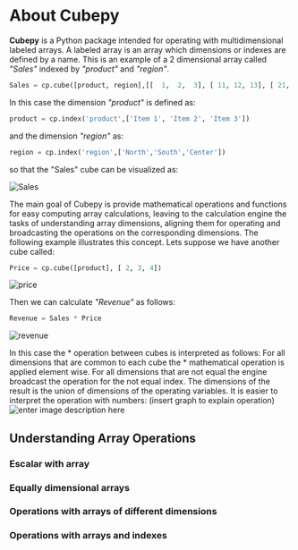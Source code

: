 # About Cubepy

**Cubepy** is a Python package intended for operating with multidimensional labeled arrays. 
A labeled array is an array which dimensions or indexes are defined by a name.
This is an example of a 2 dimensional array called *"Sales"* indexed by *"product"* and *"region"*.

```python
Sales = cp.cube([product, region],[[  1,  2,  3], [ 11, 12, 13], [ 21, 22, 23]])
```
In this case the dimension *"product"* is defined as:
```python
product = cp.index('product',['Item 1', 'Item 2', 'Item 3'])
```
and the dimension *"region"* as:
```python
region = cp.index('region',['North','South','Center'])
```
so that the "Sales" cube can be visualized as:

![Sales](http://cubepy.org/files/sales.png)

The main goal of Cubepy is provide mathematical operations and functions for easy computing array calculations, leaving to the calculation engine the tasks of understanding array dimensions, aligning them for operating and broadcasting the operations on the corresponding dimensions. The following example illustrates this concept.
Lets suppose we have another cube called:

```python
Price = cp.cube([product], [ 2, 3, 4])
```

![price](http://cubepy.org/files/price.png)

Then we can calculate *"Revenue"* as follows:

```python
Revenue = Sales * Price
```

![revenue](http://cubepy.org/files/revenue.png)

In this case the * operation between cubes is interpreted as follows:
For all dimensions that are common to each cube the * mathematical operation is applied element wise. For all dimensions that are not equal the engine broadcast the operation for the not equal index. The dimensions of the result is the union of dimensions of the operating variables. 
It is easier to interpret the operation with numbers:
(insert graph to explain operation)
![enter image description here](https://drive.google.com/file/d/17D-2mvTpjc4hnDPj1_M_q6OSFHzaIm4r/view?usp=sharing)
## Understanding Array Operations
### Escalar with array
### Equally dimensional arrays
### Operations with arrays of different dimensions
### Operations with arrays and indexes
<!--stackedit_data:
eyJoaXN0b3J5IjpbODcyMjUyNDIwLC0xNjc5ODg4NjUzLC0yMT
M3NjEyNjU2LC03OTM1OTc4MzcsMTk4MTY0OTc2NSwxNjYyNTgy
MjkxLC0xNjM2NzI3NzI0LC0zNjkzODcxMTIsLTEwNzQ2MzQ1Nz
YsMTI1NzU2NTkyOSwxNDIxNjY5ODIzLDExMTk2MTM3MzcsMTQz
MjAzOTY0MiwtMjMyMzQ2MDM2LDE4NzI4Njg3MzEsMTQ2ODY2MD
Y3OSw2NzA3NjUyODYsLTE0MDg2ODM5NjEsMjgxNzY1NDQ2LC03
NjUwNjc1NDVdfQ==
-->